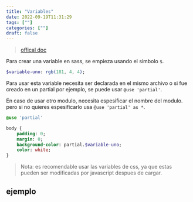 ```yaml
---
title: "Variables"
date: 2022-09-19T11:31:29
tags: [""]
categories: [""]
draft: false
---
```


> [offical doc](https://sass-lang.com/documentation/variables)

Para crear una variable en sass, se empieza usando el simbolo `$`.

```sass
$variable-uno: rgb(181, 4, 4);
```

Para usar esta variable necesita ser declarada en el mismo archivo o si fue creado en un partial por ejemplo, se puede usar `@use 'partial'`.

En caso de usar otro modulo, necesita espesificar el nombre del modulo. pero si no quieres espesificarlo usa `@use 'partial' as *`. 

```sass
@use 'partial'

body {
    padding: 0;
    margin: 0;
    background-color: partial.$variable-uno;
    color: white;
}
```

> Nota: es recomendable usar las variables de css, ya que estas pueden ser modificadas por javascript despues de cargar.

## ejemplo

